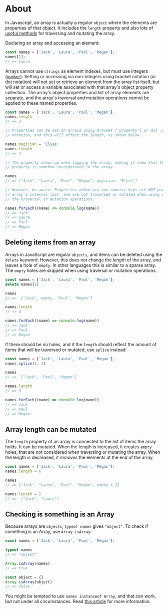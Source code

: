 # About

In Javascript, an array is actually a regular `object` where the elements are properties of that object.
It includes the `length` property and also lots of [useful methods][array-docs] for traversing and mutating the array.

Declaring an array and accessing an element:

```javascript
const names = ['Jack', 'Laura', 'Paul', 'Megan'];
names[1];
// => Laura
```

Arrays cannot use `strings` as element indexes, but must use integers ([`number`][concept-numbers]).
Setting or accessing via non-integers using bracket notation (or dot notation) will not set or retrieve an element from the array list itself, but will set or access a variable associated with that array's object property collection.
The array's object properties and list of array elements are separate, and the array's traversal and mutation operations cannot be applied to these named properties.

```javascript
const names = ['Jack', 'Laura', 'Paul', 'Megan'];
names.length
// => 3

// Properties can be set on arrays using bracket ['property'] or dot .property
// notation, and this will affect the length, as shown below.

names.magician = 'Elyse'
names.length
// => 4

// The property shows up when logging the array, making it seem that the
// property is somehow incorporated in the array.

names
// => ["Jack", "Laura", "Paul", "Megan", magician: "Elyse"]

// However, be aware. Properties added via non-numeric keys are NOT part of the
// array's internal list, and are not traversed or mutated when using one of
// the traversal or mutation operations.

names.forEach((name) => console.log(name))
// => Jack
// => Laura
// => Paul
// => Megan
```

## Deleting items from an array

Arrays in JavaScript are regular `objects`, and items can be deleted using the `delete` keyword.
However, this does not change the _length_ of the array, and leaves a hole of `empty`.
In other languages this is similar to a sparse array.
The `empty` holes are skipped when using traversal or mutation operations.

```javascript
const names = ['Jack', 'Laura', 'Paul', 'Megan'];
delete names[1]

names
// =>  ["Jack", empty, "Paul", "Megan"]

names.length
// => 4

names.forEach((name) => console.log(name))
// => Jack
// => Paul
// => Megan
```

If there should be no holes, and if the `length` should reflect the amount of items that will be traversed or mutated, use `splice` instead:

```javascript
const names = ['Jack', 'Laura', 'Paul', 'Megan'];
names.splice(1, 1)

names
// =>  ["Jack", "Paul", "Megan"]

names.length
// => 3

names.forEach((name) => console.log(name))
// => Jack
// => Paul
// => Megan
```

## Array length can be mutated

The `length` property of an array is connected to the list of items the array holds.
It can be mutated.
When the length is increased, it creates `empty` holes, that are not considered when traversing or mutating the array.
When the length is decreased, it _removes_ the elements at the end of the array.

```javascript
const names = ['Jack', 'Laura', 'Paul', 'Megan'];
names.length = 6

names
// => ["Jack", "Laura", "Paul", "Megan", empty × 2]

names.length = 2
// =>  ["Jack", "Laura"]
```

## Checking is something is an Array

Because arrays are `objects`, `typeof names` gives `"object"`.
To check if something is an Array, use `Array.isArray`:

```javascript
const names = ['Jack', 'Laura', 'Paul', 'Megan'];

typeof names
// => "object"

Array.isArray(names)
// => true

const object = {}
Array.isArray(object)
// => false
```

You might be tempted to use `names instanceof Array`, and that can work, but not under all circumstances.
Read [this article][instanceof-vs-array-is-array] for more information.

[array-docs]: https://developer.mozilla.org/en-US/docs/Web/JavaScript/Reference/Global_Objects/Array#Instance_methods
[concept-numbers]: /tracks/javascript/concepts/numbers
[instanceof-vs-array-is-array]: https://web.mit.edu/jwalden/www/isArray.html

